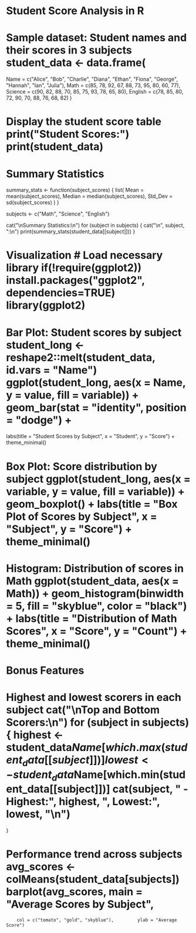 # Student Score Analysis in R 
 
# Sample dataset: Student names and their scores in 3 subjects student_data <- data.frame( 
  Name = c("Alice", "Bob", "Charlie", "Diana", "Ethan", "Fiona", "George", "Hannah", "Ian", "Julia"), 
  Math = c(85, 78, 92, 67, 88, 73, 95, 80, 60, 77), 
  Science = c(90, 82, 88, 70, 85, 75, 93, 78, 65, 80), 
  English = c(78, 85, 80, 72, 90, 70, 88, 76, 68, 82) 
) 
 
# Display the student score table print("Student Scores:") print(student_data) 
 
# Summary Statistics 
 
summary_stats <- function(subject_scores) {   list( 
    Mean = mean(subject_scores), 
    Median = median(subject_scores), 
    Std_Dev = sd(subject_scores) 
  ) 
} 
 
subjects <- c("Math", "Science", "English") 
 
cat("\nSummary Statistics:\n") for (subject in subjects) {   cat("\n", subject, ":\n")   print(summary_stats(student_data[[subject]])) 
} 
 
# Visualization # Load necessary library if(!require(ggplot2)) install.packages("ggplot2", dependencies=TRUE) library(ggplot2) 
 
# Bar Plot: Student scores by subject student_long <- reshape2::melt(student_data, id.vars = "Name") ggplot(student_long, aes(x = Name, y = value, fill = variable)) +   geom_bar(stat = "identity", position = "dodge") + 
  labs(title = "Student Scores by Subject", x = "Student", y = "Score") +   theme_minimal() 
 
# Box Plot: Score distribution by subject ggplot(student_long, aes(x = variable, y = value, fill = variable)) +   geom_boxplot() +   labs(title = "Box Plot of Scores by Subject", x = "Subject", y = "Score") +   theme_minimal() 
 
# Histogram: Distribution of scores in Math ggplot(student_data, aes(x = Math)) +   geom_histogram(binwidth = 5, fill = "skyblue", color = "black") +   labs(title = "Distribution of Math Scores", x = "Score", y = "Count") +   theme_minimal() 
# Bonus Features 
 
 
# Highest and lowest scorers in each subject cat("\nTop and Bottom Scorers:\n") for (subject in subjects) {   highest <- student_data$Name[which.max(student_data[[subject]])]   lowest <- student_data$Name[which.min(student_data[[subject]])]   cat(subject, " - Highest:", highest, ", Lowest:", lowest, "\n") 
} 
 
# Performance trend across subjects avg_scores <- colMeans(student_data[subjects]) barplot(avg_scores,         main = "Average Scores by Subject", 
        col = c("tomato", "gold", "skyblue"),         ylab = "Average Score") 
